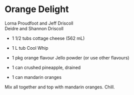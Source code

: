 # Orange Delight

Lorna Proudfoot and Jeff Driscoll<br/>
Deidre and Shannon Driscoll

- 1 1/2 tubs cottage cheese (562 mL)
- 1 L tub Cool Whip
- 1 pkg orange flavour Jello powder (or use other flavours)

- 1 can crushed pineapple, drained
- 1 can mandarin oranges

Mix all together and top with mandarin oranges. Chill.
